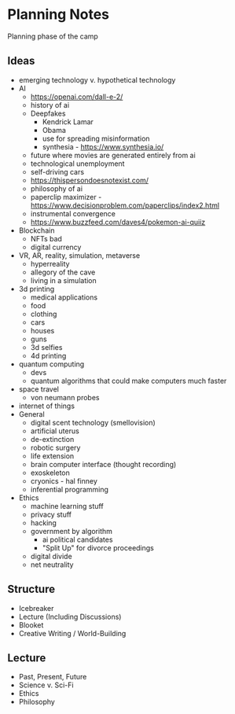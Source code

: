 # Planning Notes
Planning phase of the camp

## Ideas
- emerging technology v. hypothetical technology
- AI
    - https://openai.com/dall-e-2/
    - history of ai
    - Deepfakes
        - Kendrick Lamar
        - Obama
        - use for spreading misinformation
        - synthesia - https://www.synthesia.io/
    - future where movies are generated entirely from ai
    - technological unemployment
    - self-driving cars
    - https://thispersondoesnotexist.com/
    - philosophy of ai
    - paperclip maximizer - https://www.decisionproblem.com/paperclips/index2.html
    - instrumental convergence
    - https://www.buzzfeed.com/daves4/pokemon-ai-quiiz
- Blockchain
    - NFTs bad
    - digital currency
- VR, AR, reality, simulation, metaverse
    - hyperreality
    - allegory of the cave
    - living in a simulation
- 3d printing
    - medical applications
    - food
    - clothing
    - cars
    - houses
    - guns
    - 3d selfies
    - 4d printing
- quantum computing
    - devs
    - quantum algorithms that could make computers much faster
- space travel
    - von neumann probes
- internet of things
- General
    - digital scent technology (smellovision)
    - artificial uterus
    - de-extinction
    - robotic surgery
    - life extension
    - brain computer interface (thought recording)
    - exoskeleton
    - cryonics - hal finney
    - inferential programming
- Ethics
    - machine learning stuff
    - privacy stuff
    - hacking
    - government by algorithm
        - ai political candidates
        - "Split Up" for divorce proceedings
    - digital divide
    - net neutrality

## Structure
- Icebreaker
- Lecture (Including Discussions)
- Blooket
- Creative Writing / World-Building

## Lecture
- Past, Present, Future
- Science v. Sci-Fi
- Ethics
- Philosophy